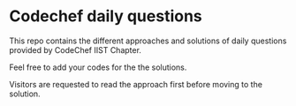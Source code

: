 # Codechef daily questions 

This repo contains the different approaches and solutions of daily questions provided by CodeChef  IIST Chapter.

Feel free to add your codes for the the solutions.

Visitors are requested to read the approach first before moving to the solution.